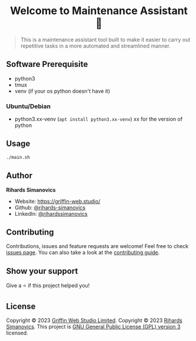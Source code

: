 <h1 align="center">Welcome to Maintenance Assistant 🤖</h1>

> This is a maintenance assistant tool built to make it easier to carry out repetitive tasks in a more automated and streamlined manner.

## Software Prerequisite
- python3
- tmux
- venv (if your os python doesn't have it)

### Ubuntu/Debian
- python3.xx-venv (`apt install python3.xx-venv`) xx for the version of python

## Usage

```sh
./main.sh
```

## Author

**Rihards Simanovics**
-   Website: https://griffin-web.studio/
-   Github: [@rihards-simanovics](https://gitlab.griffin-studio.dev/rihards-simanovics)
-   LinkedIn: [@rihardssimanovics](https://linkedin.com/in/https://www.linkedin.com/in/rihardssimanovics/)

## Contributing

Contributions, issues and feature requests are welcome! Feel free to check [issues page](./issues). You can also take a look at the [contributing guide](https://gitlab.griffin-studio.dev/external-projects/maintenance-assistant/-/wikis/home).

## Show your support

Give a ⭐️ if this project helped you!

## License

Copyright © 2023 [Griffin Web Studio Limited](https://griffin-web.studio).
Copyright © 2023 [Rihards Simanovics](https://gitlab.griffin-studio.dev/rihards-s).
This project is [GNU General Public License (GPL) version 3](./LICENSE) licensed.